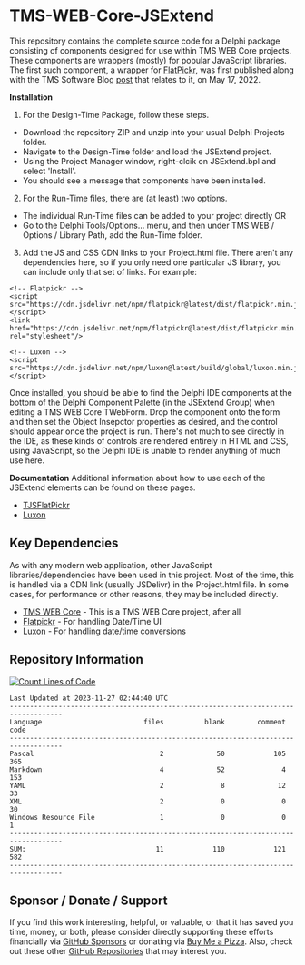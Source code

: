 # TMS-WEB-Core-JSExtend

This repository contains the complete source code for a Delphi package consisting of components designed for use within TMS WEB Core projects.  These components are wrappers (mostly) for popular JavaScript libraries. The first such component, a wrapper for [FlatPickr](https://flatpickr.js.org/), was first published along with the TMS Software Blog [post](https://www.tmssoftware.com/site/blog.asp?post=937) that relates to it, on May 17, 2022.

**Installation**

1. For the Design-Time Package, follow these steps.
- Download the repository ZIP and unzip into your usual Delphi Projects folder.
- Navigate to the Design-Time folder and load the JSExtend project.
- Using the Project Manager window, right-clcik on JSExtend.bpl and select 'Install'.
- You should see a message that components have been installed.

2. For the Run-Time files, there are (at least) two options.
- The individual Run-Time files can be added to your project directly OR
- Go to the Delphi Tools/Options... menu, and then under TMS WEB / Options / Library Path, add the Run-Time folder.

3. Add the JS and CSS CDN links to your Project.html file. There aren't any dependencies here, so if you only need one particular JS library, you can include only that set of links. For example:
```
<!-- Flatpickr -->
<script src="https://cdn.jsdelivr.net/npm/flatpickr@latest/dist/flatpickr.min.js"></script>
<link href="https://cdn.jsdelivr.net/npm/flatpickr@latest/dist/flatpickr.min.css" rel="stylesheet"/>

<!-- Luxon -->
<script src="https://cdn.jsdelivr.net/npm/luxon@latest/build/global/luxon.min.js"></script>
```
Once installed, you should be able to find the Delphi IDE components at the bottom of the Delphi Component Palette (in the JSExtend Group) when editing a TMS WEB Core TWebForm.  Drop the component onto the form and then set the Object Insepctor properties as desired, and the control should appear once the project is run.  There's not much to see directly in the IDE, as these kinds of controls are rendered entirely in HTML and CSS, using JavaScript, so the Delphi IDE is unable to render anything of much use here.

**Documentation**
Additional information about how to use each of the JSExtend elements can be found on these pages.

- [TJSFlatPickr](Documentation/TJSFlatPickr.md)
- [Luxon](Documentation/Luxon.md)

## Key Dependencies
As with any modern web application, other JavaScript libraries/dependencies have been used in this project. Most of the time, this is handled via a CDN link (usually JSDelivr) in the Project.html file. In some cases, for performance or other reasons, they may be included directly.
- [TMS WEB Core](https://www.tmssoftware.com/site/tmswebcore.asp) - This is a TMS WEB Core project, after all
- [Flatpickr](https://flatpickr.js.org/) - For handling Date/Time UI
- [Luxon](https://moment.github.io/luxon/#/) - For handling date/time conversions

## Repository Information
[![Count Lines of Code](https://github.com/500Foods/TMS-WEB-Core-JSExtend/actions/workflows/main.yml/badge.svg)](https://github.com/500Foods/TMS-WEB-Core-JSExtend/actions/workflows/main.yml)
<!--CLOC-START -->
```
Last Updated at 2023-11-27 02:44:40 UTC
-----------------------------------------------------------------------------------
Language                         files          blank        comment           code
-----------------------------------------------------------------------------------
Pascal                               2             50            105            365
Markdown                             4             52              4            153
YAML                                 2              8             12             33
XML                                  2              0              0             30
Windows Resource File                1              0              0              1
-----------------------------------------------------------------------------------
SUM:                                11            110            121            582
-----------------------------------------------------------------------------------
```
<!--CLOC-END-->

## Sponsor / Donate / Support
If you find this work interesting, helpful, or valuable, or that it has saved you time, money, or both, please consider directly supporting these efforts financially via [GitHub Sponsors](https://github.com/sponsors/500Foods) or donating via [Buy Me a Pizza](https://www.buymeacoffee.com/andrewsimard500). Also, check out these other [GitHub Repositories](https://github.com/500Foods?tab=repositories&q=&sort=stargazers) that may interest you.


